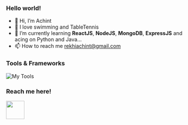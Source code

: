 
  
### Hello world!

- 👋 Hi, I’m Achint
- 👀 I love swimming and TableTennis
- 🌱 I’m currently learning **ReactJS**, **NodeJS**, **MongoDB**, **ExpressJS** and acing on Python and Java...
- 📫 How to reach me rekhiachint@gmail.com



### Tools & Frameworks

![My Tools](https://skillicons.dev/icons?i=python,html,css,javascript,react,nodejs,expressjs,postman,mongodb,vscode,c#,java,mysql,cpp,git,discord,vscode,unity)

### Reach me here!

<a href = "https://www.linkedin.com/in/achint25/"><img src = "https://cdn-icons-png.flaticon.com/512/174/174857.png" width=50px></a>




<!---
AchintCodess/AchintCodess is a ✨ special ✨ repository because its `README.md` (this file) appears on your GitHub profile.
You can click the Preview link to take a look at your changes.
--->
